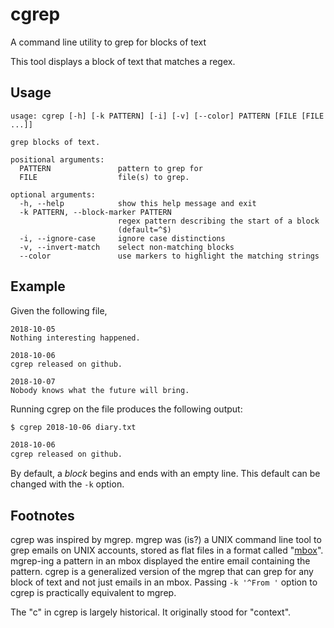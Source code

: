 # cgrep
A command line utility to grep for blocks of text

This tool displays a block of text that matches a regex.

## Usage

```
usage: cgrep [-h] [-k PATTERN] [-i] [-v] [--color] PATTERN [FILE [FILE ...]]

grep blocks of text.

positional arguments:
  PATTERN               pattern to grep for
  FILE                  file(s) to grep.

optional arguments:
  -h, --help            show this help message and exit
  -k PATTERN, --block-marker PATTERN
                        regex pattern describing the start of a block
                        (default=^$)
  -i, --ignore-case     ignore case distinctions
  -v, --invert-match    select non-matching blocks
  --color               use markers to highlight the matching strings
```

## Example

Given the following file,
```
2018-10-05
Nothing interesting happened.

2018-10-06
cgrep released on github.

2018-10-07
Nobody knows what the future will bring.
```
Running cgrep on the file produces the following output:
```sh
$ cgrep 2018-10-06 diary.txt

2018-10-06
cgrep released on github.
```

By default, a *block* begins and ends with an empty line.
This default can be changed with the `-k` option.

## Footnotes

cgrep was inspired by mgrep.  mgrep was (is?) a UNIX command line tool to grep
emails on UNIX accounts, stored as flat files in a format called "[mbox]".
mgrep-ing a pattern in an mbox displayed the entire email containing the
pattern.  cgrep is a generalized version of the mgrep that can grep for any
block of text and not just emails in an mbox.  Passing `-k '^From '` option to
cgrep is practically equivalent to mgrep.

The "c" in cgrep is largely historical.  It originally stood for "context".

[mbox]: https://en.wikipedia.org/wiki/Mbox
